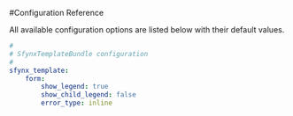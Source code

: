 #Configuration Reference

All available configuration options are listed below with their default values.

``` yaml
#
# SfynxTemplateBundle configuration
#        
sfynx_template:  
    form:
        show_legend: true
        show_child_legend: false
        error_type: inline  
```
